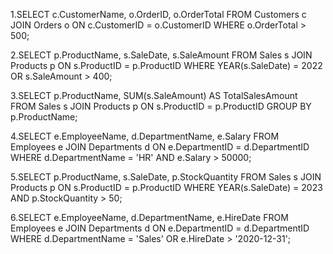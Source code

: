 1.SELECT c.CustomerName, o.OrderID, o.OrderTotal
FROM Customers c
JOIN Orders o ON c.CustomerID = o.CustomerID
WHERE o.OrderTotal > 500;

2.SELECT p.ProductName, s.SaleDate, s.SaleAmount
FROM Sales s
JOIN Products p ON s.ProductID = p.ProductID
WHERE YEAR(s.SaleDate) = 2022 OR s.SaleAmount > 400;

3.SELECT p.ProductName, SUM(s.SaleAmount) AS TotalSalesAmount
FROM Sales s
JOIN Products p ON s.ProductID = p.ProductID
GROUP BY p.ProductName;

4.SELECT e.EmployeeName, d.DepartmentName, e.Salary
FROM Employees e
JOIN Departments d ON e.DepartmentID = d.DepartmentID
WHERE d.DepartmentName = 'HR' AND e.Salary > 50000;


5.SELECT p.ProductName, s.SaleDate, p.StockQuantity
FROM Sales s
JOIN Products p ON s.ProductID = p.ProductID
WHERE YEAR(s.SaleDate) = 2023 AND p.StockQuantity > 50;


6.SELECT e.EmployeeName, d.DepartmentName, e.HireDate
FROM Employees e
JOIN Departments d ON e.DepartmentID = d.DepartmentID
WHERE d.DepartmentName = 'Sales' OR e.HireDate > '2020-12-31';
